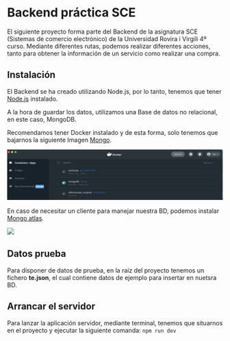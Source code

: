 # Backend práctica SCE
El siguiente proyecto forma parte del Backend de la asignatura SCE (Sistemas de comercio electrónico) de la Universidad Rovira i Virgili 4º curso.
Mediante diferentes rutas, podemos realizar diferentes acciones, tanto para obtener la información de un servicio como realizar una compra.

## Instalación
El Backend se ha creado utilizando Node.js, por lo tanto, tenemos que tener [Node.js](https://nodejs.org/en/ "Node.js")  instalado.

A la hora de guardar los datos, utilizamos una Base de datos no relacional, en este caso, MongoDB.

Recomendamos tener Docker instalado y de esta forma, solo tenemos que bajarnos la siguiente Imagen [Mongo](https://hub.docker.com/_/mongo "Mongo").

![](./storage/readmy/mongo-docker.png)

En caso de necesitar un cliente para manejar nuestra BD, podemos instalar [Mongo atlas](https://www.mongodb.com/es/cloud/atlas/efficiency "Mongo Atlas"). 

![](./storage/readmy/mongo-atlas.avif)
## Datos prueba
Para disponer de datos de prueba, en la raíz del proyecto tenemos un fichero **te.json**, el cual contiene datos de ejemplo para insertar en nuetsra BD.

## Arrancar el servidor
Para lanzar la aplicación servidor, mediante terminal, tenemos que situarnos en el proyecto y ejecutar la siguiente comanda:
`npm run dev`